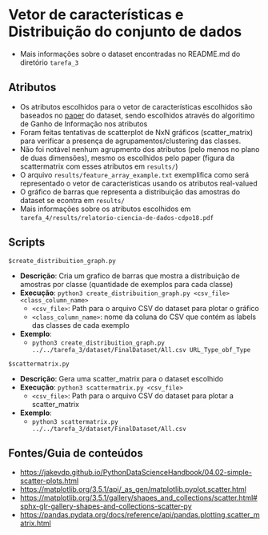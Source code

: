 # Vetor de características e Distribuição do conjunto de dados

- Mais informações sobre o dataset encontradas no README.md do diretório `tarefa_3`

## Atributos
- Os atributos escolhidos para o vetor de características escolhidos são baseados no [paper](https://www.researchgate.net/publication/308365207_Detecting_Malicious_URLs_Using_Lexical_Analysis)
do dataset, sendo escolhidos através do algoritimo de Ganho de Informação nos atributos
- Foram feitas tentativas de scatterplot de NxN gráficos (scatter_matrix) para verificar a presença de agrupamentos/clustering das classes. 
- Não foi notável nenhum agrupmento dos atributos (pelo menos no plano de duas dimensões), mesmo os escolhidos pelo paper (figura da scattermatrix com esses atributos em `results/`)
- O arquivo `results/feature_array_example.txt` exemplifica como será representado o vetor de características usando os atributos real-valued
- O gráfico de barras que representa a distribuição das amostras do dataset se econtra em `results/`
- Mais informações sobre os atributos escolhidos em `tarefa_4/results/relatorio-ciencia-de-dados-cdpo18.pdf`

## Scripts

`$create_distribuition_graph.py `
- __Descrição__: Cria um grafico de barras que mostra a distribuição de amostras por classe (quantidade de exemplos para cada classe)
- __Execução__: `python3 create_distribuition_graph.py <csv_file> <class_column_name>`
    - `<csv_file>`: Path para o arquivo CSV do dataset para plotar o gráfico
    - `<class_column_name>`: nome da coluna do CSV que contém as labels das classes de cada exemplo
- __Exemplo__:
    - `python3 create_distribuition_graph.py ../../tarefa_3/dataset/FinalDataset/All.csv URL_Type_obf_Type`

`$scattermatrix.py `
- __Descrição__: Gera uma scatter_matrix para o dataset escolhido
- __Execução__: `python3 scattermatrix.py <csv_file>`
    - `<csv_file>`: Path para o arquivo CSV do dataset para plotar a scatter_matrix
- __Exemplo__:
    - `python3 scattermatrix.py ../../tarefa_3/dataset/FinalDataset/All.csv`


## Fontes/Guia de conteúdos

- https://jakevdp.github.io/PythonDataScienceHandbook/04.02-simple-scatter-plots.html
- https://matplotlib.org/3.5.1/api/_as_gen/matplotlib.pyplot.scatter.html
- https://matplotlib.org/3.5.1/gallery/shapes_and_collections/scatter.html#sphx-glr-gallery-shapes-and-collections-scatter-py
- https://pandas.pydata.org/docs/reference/api/pandas.plotting.scatter_matrix.html





